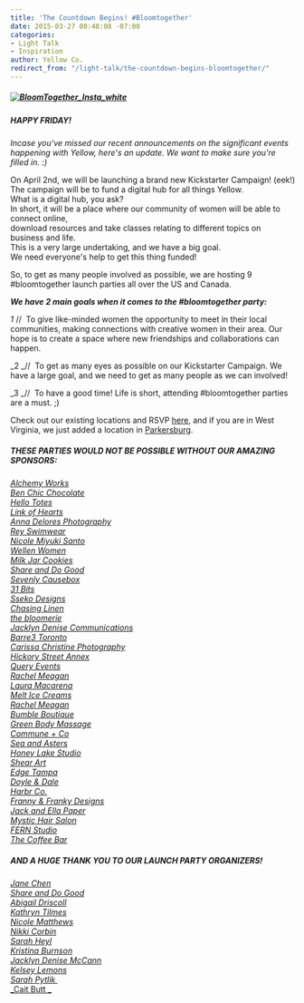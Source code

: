 ```yaml
---
title: 'The Countdown Begins! #Bloomtogether'
date: 2015-03-27 00:48:08 -07:00
categories:
- Light Talk
- Inspiration
author: Yellow Co.
redirect_from: "/light-talk/the-countdown-begins-bloomtogether/"
---
```


##### [![BloomTogether_Insta_white](https://yellow-blog-images.imgix.net/2015/03/BloomTogether_Insta_white.jpg)](https://yellow-blog-images.imgix.net/2015/03/BloomTogether_Insta_white.jpg)

##### **HAPPY FRIDAY!**

_Incase you've missed our recent announcements on the significant events happening with Yellow, here's an update. We want to make sure you're filled in. :)_

On April 2nd, we will be launching a brand new Kickstarter Campaign! (eek!)  
The campaign will be to fund a digital hub for all things Yellow.  
What is a digital hub, you ask?  
In short, it will be a place where our community of women will be able to connect online,  
download resources and take classes relating to different topics on business and life.  
This is a very large undertaking, and we have a big goal.  
We need everyone's help to get this thing funded!

So, to get as many people involved as possible, we are hosting 9  
#bloomtogether launch parties all over the US and Canada.

_**We have 2 main goals when it comes to the #bloomtogether party:**_

_1_ //  To give like-minded women the opportunity to meet in their local communities, making connections with creative women in their area. Our hope is to create a space where new friendships and collaborations can happen.

_2 _//  To get as many eyes as possible on our Kickstarter Campaign. We have a large goal, and we need to get as many people as we can involved!

_3 _//  To have a good time! Life is short, attending #bloomtogether parties are a must. ;)

Check out our existing locations and RSVP [here](http://yellowconference.com/help-us-bloomtogether/), and if you are in West Virginia, we just added a location in [Parkersburg](https://ti.to/yellowconference/bloom-together-parkersburg-wv).

##### THESE PARTIES WOULD NOT BE POSSIBLE WITHOUT OUR AMAZING SPONSORS:

_[Alchemy Works](http://www.alchemyworks.us/)_  
_[Ben Chic Chocolate](http://www.benchic.com/)_  
_[Hello Totes](http://hellototes.storenvy.com/)_  
_[Link of Hearts](http://www.linkofhearts.com/)_  
_[Anna Delores Photography](http://www.annadelores.com/)_  
_[Rey Swimwear  
Nicole Miyuki Santo](http://cargocollective.com/nicolemiyuki)_  
_[Wellen Women](http://shop.wellensurf.com/collections/wellen-women)_  
_[Milk Jar Cookies](https://www.milkjarcookies.com/)_  
_[Share and Do Good](http://www.shareanddogood.com/)_  
_[Sevenly Causebox](https://causebox.sevenly.org/)_  
_[31 Bits](http://31bits.com/)_  
_[Sseko Designs](http://ssekodesigns.com/)_  
_[Chasing Linen](http://chasinglinen.com/)_  
_[the bloomerie](http://www.thebloomerie.com/)_  
_[Jacklyn Denise Communications](http://www.jacklyndenise.com/)_  
_[Barre3 Toronto](https://instagram.com/barre3toronto/)_  
_[Carissa Christine Photography](http://www.carissachristine.com/)_  
_[Hickory Street Annex](http://www.hickorystreetannex.com/)_  
_[Query Events](http://queryevents.com/)  
[Rachel Meagan](http://rachelmeaganphotography.com/)  
[Laura Macarena](http://www.lauramacarena.com/)  
[Melt Ice Creams](https://www.facebook.com/MeltIceCreams?ref=br_tf)  
[Rachel Meagan](http://rachelmeaganphotography.com/)  
[Bumble Boutique](http://facebook.com/bumbletampa)  
[Green Body Massage](http://www.greenbodymassage.com/)_  
_[Commune + Co](http://communeandco.com/)_  
_[Sea and Asters](https://www.facebook.com/Sea.Asters)_  
_[Honey Lake Studio](http://honeylakestudio.bigcartel.com/)_  
_[Shear Art](http://shearart.com/)_  
_[Edge Tampa](http://edgesalontampa.com/)_  
_[Doyle & Dale](http://doyleanddale.com/)_  
_[Harbr Co.](http://harbr.co/)_  
_[Franny & Franky Designs](https://www.facebook.com/frannyandfranky)_  
_[Jack and Ella Paper](http://jackandellapaper.com/)_  
_[Mystic Hair Salon](http://mystichair.com/)_  
_[FERN Studio](http://www.fern-shop.com/)_  
_[T](http://www.coffeebarmov.com/)[he Coffee Bar](http://www.coffeebarmov.com/)_

##### AND A HUGE THANK YOU TO OUR LAUNCH PARTY ORGANIZERS!

_[Jane Chen](http://yellowconference.com/blog/page/3/%20https://instagram.com/pinkjaney/)  
[Share and Do Good](http://www.shareanddogood.com/)_  
_[Abigail Driscoll](http://www.ritesofasylum.com/)  
[Kathryn Tilmes](https://instagram.com/kathryntilmes/)_  
_[Nicole Matthews](http://www.thebloomerie.com/)  
[Nikki Corbin](http://www.thebloomerie.com/)_  
_[Sarah Heyl](http://sarahheyl.com/)  
[Kristina Burnson](https://instagram.com/kristinaburnson)_  
_[Jacklyn Denise McCann](http://www.jacklyndenise.com/)_  
_[K](http://www.lauramacarena.com/)[elsey Lemons](http://sheinthemaking.blogspot.com/)  
[Sarah Pytlik ](http://www.coffeebarmov.com/)_  
[_Cait Butt _](https://instagram.com/cait_elizabeth/)
